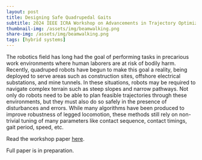 ```yaml
---
layout: post
title: Designing Safe Quadrupedal Gaits
subtitle: 2024 IEEE ICRA Workshop on Advancements in Trajectory Optimization and Model Predictive Control for Legged Systems
thumbnail-img: /assets/img/beamwalking.png
share-img: /assets/img/beamwalking.png
tags: [hybrid systems]
---
```

The robotics field has long had the goal of performing tasks in precarious work environments where human laborers are at risk of bodily harm. 
Recently, quadruped robots have begun to make this goal a reality, being deployed to serve areas such as construction sites, offshore electrical substations, and mine tunnels. 
In these situations, robots may be required to navigate complex terrain such as steep slopes and narrow pathways. 
Not only do robots need to be able to plan feasible trajectories through these environments, but they must also do so safely in the presence of disturbances and errors. 
While many algorithms have been produced to improve robustness of legged locomotion, these methods still rely on non-trivial tuning of many parameters like contact sequence, contact timings, gait period, speed, etc.

Read the workshop paper [here](https://atompc-workshop.github.io/papers/).

Full paper is in preparation.
